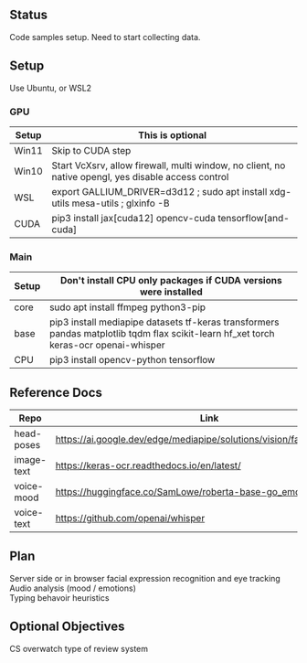 ## Status
Code samples setup. Need to start collecting data.


## Setup
Use Ubuntu, or WSL2  

### GPU
| Setup | This is optional |
| --- | --- |
| Win11 | Skip to CUDA step |
| Win10 | Start VcXsrv, allow firewall, multi window, no client, no native opengl, yes disable access control |
| WSL | export GALLIUM_DRIVER=d3d12 ; sudo apt install xdg-utils mesa-utils ; glxinfo -B |
| CUDA | pip3 install jax[cuda12] opencv-cuda tensorflow[and-cuda] |

### Main
| Setup | Don't install CPU only packages if CUDA versions were installed |
| --- | --- |
| core | sudo apt install ffmpeg python3-pip |
| base | pip3 install mediapipe datasets tf-keras transformers pandas matplotlib tqdm flax scikit-learn hf_xet torch keras-ocr openai-whisper |
| CPU | pip3 install opencv-python tensorflow |


## Reference Docs
| Repo | Link |
| --- | --- |
| head-poses | https://ai.google.dev/edge/mediapipe/solutions/vision/face_landmarker |
| image-text | https://keras-ocr.readthedocs.io/en/latest/ |
| voice-mood | https://huggingface.co/SamLowe/roberta-base-go_emotions |
| voice-text | https://github.com/openai/whisper |


## Plan
Server side or in browser facial expression recognition and eye tracking  
Audio analysis (mood / emotions)  
Typing behavoir heuristics  


## Optional Objectives
CS overwatch type of review system  
